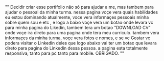  
 
 "" Decidir criar esse  portifolio não só para ajudar a me, mas tambem para ajudar o pessoal da minha turma. 
    nessa pagina voçe vera quais habilidades eu estou dominando atualmente, voce vera informaçes  pessoais minha sobre quem sou e etc , e logo a baixo voçe vera um botao onde levara vc para minha pagina do Likedin, tambem tera um botao "DOWNLOAD CV" onde voçe ira direto para uma pagina onde tera  meu curriculo.
    tambem vera informaçes da minha turma, voçe vera fotos e nomes, e se vc Gostar vc podera visitar o Linkedin deles que logo abaixo vai ter um botao que levara direto para pagina do Linkedin dessa pessoa. a pagina esta totalmente responsiva, tanto para pc tanto para mobile. OBRIGADO.  ""